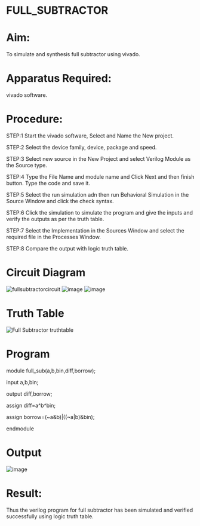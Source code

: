 # FULL_SUBTRACTOR

# Aim:
To simulate and synthesis full subtractor using vivado.

# Apparatus Required:
vivado software.

# Procedure:
STEP:1 Start the vivado software, Select and Name the New project.

STEP:2 Select the device family, device, package and speed. 

STEP:3 Select new source in the New Project and select Verilog Module as the Source type.

STEP:4 Type the File Name and module name and Click Next and then finish button. Type the code and save it. 

STEP:5 Select the run simulation adn then run Behavioral Simulation in the Source Window and click the check syntax.

STEP:6 Click the simulation to simulate the program and give the inputs and verify the outputs as per the truth table. 

STEP:7 Select the Implementation in the Sources Window and select the required file in the Processes Window.

STEP:8  Compare the output with logic truth table.

# Circuit Diagram
![fullsubtractorcircuit](https://github.com/Shaiksushma123/FULL_SUBTRACTOR/assets/159005642/c59715ee-42d7-45a0-848a-82caf6d1caa6)
![image](https://github.com/RESMIRNAIR/FULL_SUBTRACTOR/assets/154305926/906152b8-63bc-4f70-9132-6b6b4420b22d)
![image](https://github.com/RESMIRNAIR/FULL_SUBTRACTOR/assets/154305926/7d480140-153a-4a7e-a6d2-5323c6bd4974)
# Truth Table
![Full Subtractor truthtable](https://github.com/Shaiksushma123/FULL_SUBTRACTOR/assets/159005642/4c12f4f7-4410-4df0-8e7d-55acb09d14e9)



# Program
module full_sub(a,b,bin,diff,borrow);

input a,b,bin;

output diff,borrow;

assign diff=a^b^bin;

assign borrow=(~a&b)|((~a|b)&bin);

endmodule

# Output
![image](https://github.com/Shaiksushma123/FULL_SUBTRACTOR/assets/159005642/d9049022-fbd1-4e96-b2d8-c1364b7a2cd0)

# Result:
Thus the verilog program for full subtractor has been simulated and verified successfully using logic truth table.


